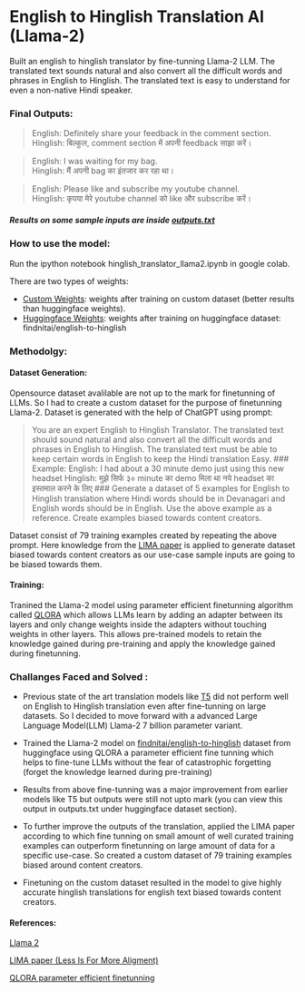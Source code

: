 # English to Hinglish Translation AI (Llama-2)
Built an english to hinglish translator by fine-tunning Llama-2 LLM. The translated text sounds natural and also convert all the difficult words and phrases in English to Hinglish. The translated text is easy to understand for even a non-native Hindi speaker.

### Final Outputs:
 >English: Definitely share your feedback in the comment section.<br />
 >Hinglish: बिल्कुल, comment section में अपनी feedback साझा करें।


 >English: I was waiting for my bag.<br />
 >Hinglish: मैं अपनी bag का इंतजार कर रहा था।


 >English: Please like and subscribe my youtube channel.<br />
 >Hinglish: कृपया मेरे youtube channel को like और subscribe करें।

##### Results on some sample inputs are inside [outputs.txt](https://github.com/stokome/Hinglish-Translation-AI-llama2/blob/main/output.txt)

### How to use the model:
Run the ipython notebook hinglish_translator_llama2.ipynb in google colab.

There are two types of weights:
- [Custom Weights](https://github.com/stokome/Hinglish-Translation-AI-llama2/tree/main/llama-2-7b-hinglish_weights/custom_dataset_weights):  weights after training on custom dataset (better results than huggingface weights).
- [Huggingface Weights](https://github.com/stokome/Hinglish-Translation-AI-llama2/tree/main/llama-2-7b-hinglish_weights/huggingface_dataset_weights): weights after training on huggingface dataset: findnitai/english-to-hinglish

### Methodolgy:
#### Dataset Generation:
Opensource dataset avalilable are not up to the mark for finetunning of LLMs. So I had to create a custom dataset for the purpose of finetunning Llama-2. Dataset is generated with the help of ChatGPT using prompt:
>You are an expert English to Hinglish Translator. The translated text should sound natural and also
convert all the difficult words and phrases in English to Hinglish. The translated text must be able to keep certain words in English to keep the Hindi translation Easy.
\###
>Example:
English: I had about a 30 minute demo just using this new headset
Hinglish:  मुझे सिर्फ ३० minute का demo मिला था नये headset का इस्तमाल करने के लिए
\###
>Generate a dataset of 5 examples for English to Hinglish translation where Hindi words should be in Devanagari and English words should be in English. Use the above example as a reference. Create examples biased towards content creators.

Dataset consist of 79 training examples created by repeating the above prompt. Here knowledge from the [LIMA paper](https://huggingface.co/meta-llama/Llama-2-7b-hf) is applied to generate dataset biased towards content creators as our use-case sample inputs are going to be biased towards them. 

#### Training:
Tranined the Llama-2 model using parameter efficient finetunning algorithm called [QLORA](https://arxiv.org/abs/2305.14314) which allows LLMs learn by adding an adapter between its layers and only change weights inside the adapters without touching weights in other layers. This allows pre-trained models to retain the knowledge gained during pre-training and apply the knowledge gained during finetunning.


### Challanges Faced and Solved :
- Previous state of the art translation models like [T5](https://huggingface.co/findnitai/t5-hinglish-translator) did not perform well on English to Hinglish translation even after fine-tunning on large datasets. So I decided to move forward with a advanced Large Language Model(LLM)  Llama-2 7 billion parameter variant.  

- Trained the Llama-2 model on [findnitai/english-to-hinglish](https://huggingface.co/datasets/findnitai/english-to-hinglish) dataset from huggingface using QLORA a parameter efficient fine tunning which helps to fine-tune LLMs without the fear of catastrophic forgetting (forget the knowledge learned during pre-training)

- Results from above fine-tunning was a major improvement from earlier models like T5 but outputs were still not upto mark (you can view this output in outputs.txt under huggingface dataset section).

- To further improve the outputs of the translation, applied the LIMA paper according to which fine tunning on small amount of  well curated training examples can outperform finetunning on large amount of data for a specific use-case. So created a custom dataset of 79 training examples biased around content creators.

- Finetuning on the custom dataset resulted in the model to give highly accurate hinglish translations for english text biased towards content creators.


#### References:
[Llama 2](https://huggingface.co/meta-llama/Llama-2-7b-hf)

[LIMA paper (Less Is For More Aligment)](https://arxiv.org/abs/2305.11206)

[QLORA parameter efficient finetunning](https://arxiv.org/abs/2305.14314)